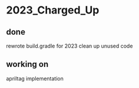 # 2023_Charged_Up

## done
rewrote build.gradle for 2023 
clean up unused code

## working on 
apriltag implementation
